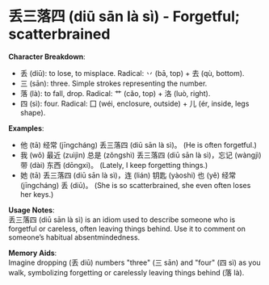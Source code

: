 # **丢三落四 (diū sān là sì) - Forgetful; scatterbrained**

**Character Breakdown**:  
- 丢 (diū): to lose, to misplace. Radical: 丷 (bā, top) + 去 (qù, bottom).  
- 三 (sān): three. Simple strokes representing the number.  
- 落 (là): to fall, drop. Radical: 艹 (cǎo, top) + 洛 (luò, right).  
- 四 (sì): four. Radical: 囗 (wéi, enclosure, outside) + 儿 (ér, inside, legs shape).

**Examples**:  
- 他 (tā) 经常 (jīngcháng) 丢三落四 (diū sān là sì)。 (He is often forgetful.)  
- 我 (wǒ) 最近 (zuìjìn) 总是 (zǒngshì) 丢三落四 (diū sān là sì)，忘记 (wàngjì) 带 (dài) 东西 (dōngxi)。 (Lately, I keep forgetting things.)  
- 她 (tā) 丢三落四 (diū sān là sì)，连 (lián) 钥匙 (yàoshi) 也 (yě) 经常 (jīngcháng) 丢 (diū)。 (She is so scatterbrained, she even often loses her keys.)

**Usage Notes**:  
丢三落四 (diū sān là sì) is an idiom used to describe someone who is forgetful or careless, often leaving things behind. Use it to comment on someone’s habitual absentmindedness.

**Memory Aids**:  
Imagine dropping (丢 diū) numbers "three" (三 sān) and "four" (四 sì) as you walk, symbolizing forgetting or carelessly leaving things behind (落 là).